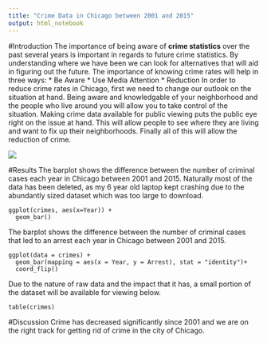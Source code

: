 ```yaml
---
title: "Crime Data in Chicago between 2001 and 2015"
output: html_notebook
---
```


#Introduction
The importance of being aware of **crime statistics** over the past several years is important in regards to future crime statistics. By understanding where we have been we can look for alternatives that will aid in figuring out the future. The importance of knowing crime rates will help in three ways: * Be Aware * Use Media Attention * Reduction In order to reduce crime rates in Chicago, first we need to change our outlook on the situation at hand. Being aware and knowledgable of your neighborhood and the people who live around you will allow you to take control of the situation. Making crime data available for public viewing puts the public eye right on the issue at hand. This will allow people to see where they are living and want to fix up their neighborhoods. Finally all of this will allow the reduction of crime.

![](http://www.bostonreb.com/wp-content/uploads/2015/02/Boston-condos-for-sale-and-crime-areas.jpg)

#Results
The barplot shows the difference between the number of criminal cases each year in Chicago between 2001 and 2015. Naturally most of the data has been deleted, as my 6 year old laptop kept crashing due to the abundantly sized dataset which was too large to download.
```{r}
ggplot(crimes, aes(x=Year)) + 
  geom_bar() 
```
The barplot shows the difference between the number of criminal cases that led to an arrest each year in Chicago between 2001 and 2015.
```{r}
ggplot(data = crimes) + 
  geom_bar(mapping = aes(x = Year, y = Arrest), stat = "identity")+
  coord_flip()
```
Due to the nature of raw data and the impact that it has, a small portion of the dataset will be available for viewing below.

```{r}
table(crimes)
```


#Discussion
Crime has decreased significantly since 2001 and we are on the right track for getting rid of crime in the city of Chicago.


